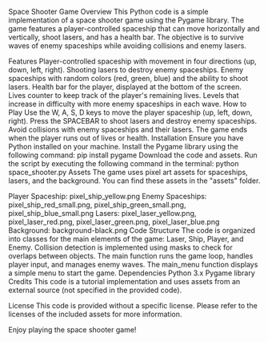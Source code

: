 Space Shooter Game
Overview
This Python code is a simple implementation of a space shooter game using the Pygame library. The game features a player-controlled spaceship that can move horizontally and vertically, shoot lasers, and has a health bar. The objective is to survive waves of enemy spaceships while avoiding collisions and enemy lasers.

Features
Player-controlled spaceship with movement in four directions (up, down, left, right).
Shooting lasers to destroy enemy spaceships.
Enemy spaceships with random colors (red, green, blue) and the ability to shoot lasers.
Health bar for the player, displayed at the bottom of the screen.
Lives counter to keep track of the player's remaining lives.
Levels that increase in difficulty with more enemy spaceships in each wave.
How to Play
Use the W, A, S, D keys to move the player spaceship (up, left, down, right).
Press the SPACEBAR to shoot lasers and destroy enemy spaceships.
Avoid collisions with enemy spaceships and their lasers.
The game ends when the player runs out of lives or health.
Installation
Ensure you have Python installed on your machine.
Install the Pygame library using the following command:
pip install pygame
Download the code and assets.
Run the script by executing the following command in the terminal:
python space_shooter.py
Assets
The game uses pixel art assets for spaceships, lasers, and the background. You can find these assets in the "assets" folder.

Player Spaceship: pixel_ship_yellow.png
Enemy Spaceships: pixel_ship_red_small.png, pixel_ship_green_small.png, pixel_ship_blue_small.png
Lasers: pixel_laser_yellow.png, pixel_laser_red.png, pixel_laser_green.png, pixel_laser_blue.png
Background: background-black.png
Code Structure
The code is organized into classes for the main elements of the game: Laser, Ship, Player, and Enemy.
Collision detection is implemented using masks to check for overlaps between objects.
The main function runs the game loop, handles player input, and manages enemy waves.
The main_menu function displays a simple menu to start the game.
Dependencies
Python 3.x
Pygame library
Credits
This code is a tutorial implementation and uses assets from an external source (not specified in the provided code).

License
This code is provided without a specific license. Please refer to the licenses of the included assets for more information.

Enjoy playing the space shooter game!
